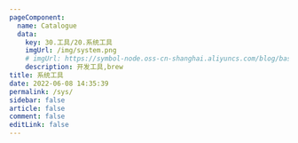 ```yaml
---
pageComponent:
  name: Catalogue
  data:
    key: 30.工具/20.系统工具
    imgUrl: /img/system.png
    # imgUrl: https://symbol-node.oss-cn-shanghai.aliyuncs.com/blog/basic/system.png
    description: 开发工具,brew
title: 系统工具
date: 2022-06-08 14:35:39
permalink: /sys/
sidebar: false
article: false
comment: false
editLink: false
---
```

